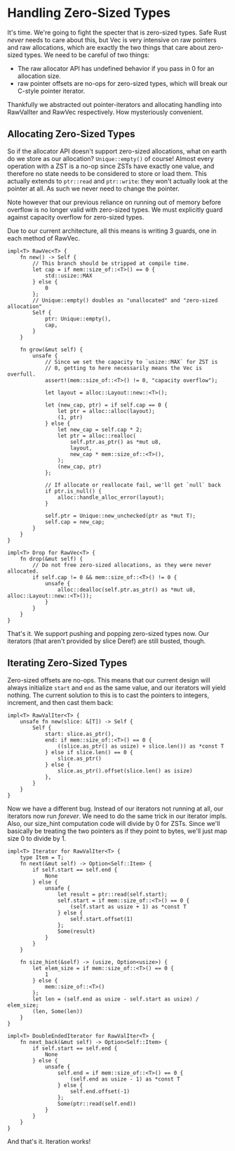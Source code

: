# Handling Zero-Sized Types

It's time. We're going to fight the specter that is zero-sized types. Safe Rust
*never* needs to care about this, but Vec is very intensive on raw pointers and
raw allocations, which are exactly the two things that care about
zero-sized types. We need to be careful of two things:

* The raw allocator API has undefined behavior if you pass in 0 for an
  allocation size.
* raw pointer offsets are no-ops for zero-sized types, which will break our
  C-style pointer iterator.

Thankfully we abstracted out pointer-iterators and allocating handling into
RawValIter and RawVec respectively. How mysteriously convenient.




## Allocating Zero-Sized Types

So if the allocator API doesn't support zero-sized allocations, what on earth
do we store as our allocation? `Unique::empty()` of course! Almost every operation
with a ZST is a no-op since ZSTs have exactly one value, and therefore no state needs
to be considered to store or load them. This actually extends to `ptr::read` and
`ptr::write`: they won't actually look at the pointer at all. As such we never need
to change the pointer.

Note however that our previous reliance on running out of memory before overflow is
no longer valid with zero-sized types. We must explicitly guard against capacity
overflow for zero-sized types.

Due to our current architecture, all this means is writing 3 guards, one in each
method of RawVec.

```rust,ignore
impl<T> RawVec<T> {
    fn new() -> Self {
        // This branch should be stripped at compile time.
        let cap = if mem::size_of::<T>() == 0 {
            std::usize::MAX
        } else {
            0
        };
        // Unique::empty() doubles as "unallocated" and "zero-sized allocation"
        Self {
            ptr: Unique::empty(),
            cap,
        }
    }

    fn grow(&mut self) {
        unsafe {
            // Since we set the capacity to `usize::MAX` for ZST is
            // 0, getting to here necessarily means the Vec is overfull.
            assert!(mem::size_of::<T>() != 0, "capacity overflow");

            let layout = alloc::Layout::new::<T>();

            let (new_cap, ptr) = if self.cap == 0 {
                let ptr = alloc::alloc(layout);
                (1, ptr)
            } else {
                let new_cap = self.cap * 2;
                let ptr = alloc::realloc(
                    self.ptr.as_ptr() as *mut u8,
                    layout,
                    new_cap * mem::size_of::<T>(),
                );
                (new_cap, ptr)
            };

            // If allocate or reallocate fail, we'll get `null` back
            if ptr.is_null() {
                alloc::handle_alloc_error(layout);
            }

            self.ptr = Unique::new_unchecked(ptr as *mut T);
            self.cap = new_cap;
        }
    }
}

impl<T> Drop for RawVec<T> {
    fn drop(&mut self) {
        // Do not free zero-sized allocations, as they were never allocated.
        if self.cap != 0 && mem::size_of::<T>() != 0 {
            unsafe {
                alloc::dealloc(self.ptr.as_ptr() as *mut u8, alloc::Layout::new::<T>());
            }
        }
    }
}
```

That's it. We support pushing and popping zero-sized types now. Our iterators
(that aren't provided by slice Deref) are still busted, though.




## Iterating Zero-Sized Types

Zero-sized offsets are no-ops. This means that our current design will always
initialize `start` and `end` as the same value, and our iterators will yield
nothing. The current solution to this is to cast the pointers to integers,
increment, and then cast them back:

```rust,ignore
impl<T> RawValIter<T> {
    unsafe fn new(slice: &[T]) -> Self {
        Self {
            start: slice.as_ptr(),
            end: if mem::size_of::<T>() == 0 {
                ((slice.as_ptr() as usize) + slice.len()) as *const T
            } else if slice.len() == 0 {
                slice.as_ptr()
            } else {
                slice.as_ptr().offset(slice.len() as isize)
            },
        }
    }
}
```

Now we have a different bug. Instead of our iterators not running at all, our
iterators now run *forever*. We need to do the same trick in our iterator impls.
Also, our size_hint computation code will divide by 0 for ZSTs. Since we'll
basically be treating the two pointers as if they point to bytes, we'll just
map size 0 to divide by 1.

```rust,ignore
impl<T> Iterator for RawValIter<T> {
    type Item = T;
    fn next(&mut self) -> Option<Self::Item> {
        if self.start == self.end {
            None
        } else {
            unsafe {
                let result = ptr::read(self.start);
                self.start = if mem::size_of::<T>() == 0 {
                    (self.start as usize + 1) as *const T
                } else {
                    self.start.offset(1)
                };
                Some(result)
            }
        }
    }

    fn size_hint(&self) -> (usize, Option<usize>) {
        let elem_size = if mem::size_of::<T>() == 0 {
            1
        } else {
            mem::size_of::<T>()
        };
        let len = (self.end as usize - self.start as usize) / elem_size;
        (len, Some(len))
    }
}

impl<T> DoubleEndedIterator for RawValIter<T> {
    fn next_back(&mut self) -> Option<Self::Item> {
        if self.start == self.end {
            None
        } else {
            unsafe {
                self.end = if mem::size_of::<T>() == 0 {
                    (self.end as usize - 1) as *const T
                } else {
                    self.end.offset(-1)
                };
                Some(ptr::read(self.end))
            }
        }
    }
}
```

And that's it. Iteration works!
